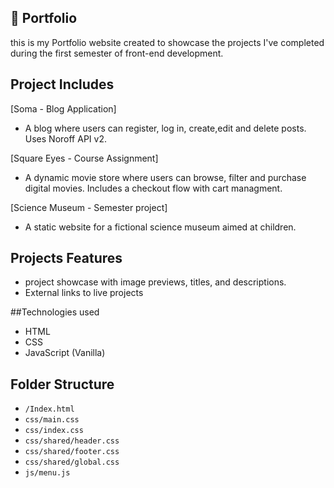 ## 🧩 Portfolio

this is my Portfolio website created to showcase the projects I've completed during the first semester of front-end development.

## Project Includes
[Soma - Blog Application]
- A blog where users can register, log in, create,edit and delete posts. Uses Noroff API v2.

[Square Eyes - Course Assignment]
- A dynamic movie store where users can browse, filter and purchase digital movies. Includes a checkout flow with cart managment.

[Science Museum - Semester project]
- A static website for a fictional science museum aimed at children.
  
## Projects Features
- project showcase with image previews, titles, and descriptions.
- External links to live projects

##Technologies used 
- HTML
- CSS
- JavaScript (Vanilla)

## Folder Structure 

- `/Index.html`
- `css/main.css`
- `css/index.css`
- `css/shared/header.css`
- `css/shared/footer.css`
- `css/shared/global.css`
- `js/menu.js`
